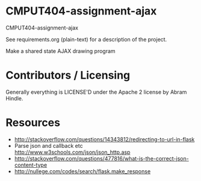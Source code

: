 CMPUT404-assignment-ajax
==============================

CMPUT404-assignment-ajax

See requirements.org (plain-text) for a description of the project.

Make a shared state AJAX drawing program

Contributors / Licensing
========================

Generally everything is LICENSE'D under the Apache 2 license by Abram Hindle.

Resources
=====================
- http://stackoverflow.com/questions/14343812/redirecting-to-url-in-flask
- Parse json and callback etc http://www.w3schools.com/json/json_http.asp
- http://stackoverflow.com/questions/477816/what-is-the-correct-json-content-type
- http://nullege.com/codes/search/flask.make_response
